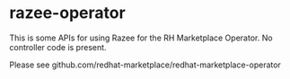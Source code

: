 # razee-operator

This is some APIs for using Razee for the RH Marketplace Operator. No controller code is present.

Please see github.com/redhat-marketplace/redhat-marketplace-operator
